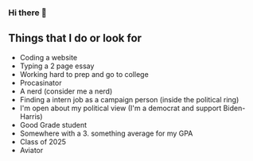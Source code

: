 ### Hi there 👋

## Things that I do or look for

- Coding a website
- Typing a 2 page essay
- Working hard to prep and go to college
- Procasinator
- A nerd (consider me a nerd)
- Finding a intern job as a campaign person (inside the political ring)
- I'm open about my political view (I'm a democrat and support Biden-Harris)
- Good Grade student
- Somewhere with a 3. something average for my GPA
- Class of 2025
- Aviator
